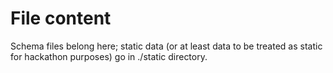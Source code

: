 # File content

Schema files belong here; static data (or at least data to be treated as static
for hackathon purposes) go in ./static directory.

